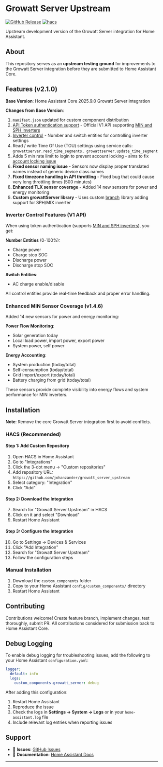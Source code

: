 # Growatt Server Upstream

[![GitHub Release][releases-shield]][releases]
[![hacs][hacsbadge]][hacs]

Upstream development version of the Growatt Server integration for Home Assistant.

## About

This repository serves as an **upstream testing ground** for improvements to the Growatt Server integration before they are submitted to Home Assistant Core.

## Features (v2.1.0)

**Base Version**: Home Assistant Core 2025.9.0 Growatt Server integration

**Changes from Base Version**:

1. `manifest.json` updated for custom component distribution
2. [API Token authentication support][pr-149783] - Official V1 API supporting [MIN and SPH inverters][growatt-device-types]
3. [Inverter control][pr-153468] - Number and switch entities for controlling inverter settings
4. Read / write Time Of Use (TOU) settings using service calls:
  `growattserver.read_time_segments,
  growattserver.update_time_segment`
5. Adds 5 min rate limit to login to prevent account locking - aims to fix [account locking issue][issue-150732]
6. **Fixed sensor naming issue** - Sensors now display proper translated names instead of generic device class names
7. **Fixed timezone handling in API throttling** - Fixed bug that could cause very long throttling times (500 minutes)
8. **Enhanced TLX sensor coverage** - Added 14 new sensors for power and energy
monitoring
9. **Custom growattServer library** - Uses custom [branch][growatt-lib-cleanup] library adding support for SPH/MIX inverter

### Inverter Control Features (V1 API)

When using token authentication (supports [MIN and SPH inverters][growatt-device-types]), you get:

**Number Entities** (0-100%):

- Charge power
- Charge stop SOC
- Discharge power
- Discharge stop SOC

**Switch Entities**:

- AC charge enable/disable

All control entities provide real-time feedback and proper error handling.

### Enhanced MIN Sensor Coverage (v1.4.6)

Added 14 new sensors for power and energy monitoring:

**Power Flow Monitoring**:

- Solar generation today
- Local load power, import power, export power
- System power, self power

**Energy Accounting**:

- System production (today/total)
- Self-consumption (today/total)
- Grid import/export (today/total)
- Battery charging from grid (today/total)

These sensors provide complete visibility into energy flows and system performance for MIN inverters.

## Installation

**Note**: Remove the core Growatt Server integration first to avoid conflicts.

### HACS (Recommended)

#### Step 1: Add Custom Repository

1. Open HACS in Home Assistant
2. Go to "Integrations"
3. Click the 3-dot menu → "Custom repositories"
4. Add repository URL: `https://github.com/johanzander/growatt_server_upstream`
5. Select category: "Integration"
6. Click "Add"

#### Step 2: Download the Integration

7. Search for "Growatt Server Upstream" in HACS
8. Click on it and select "Download"
9. Restart Home Assistant

#### Step 3: Configure the Integration

10. Go to Settings → Devices & Services
11. Click "Add Integration"
12. Search for "Growatt Server Upstream"
13. Follow the configuration steps

### Manual Installation

1. Download the `custom_components` folder
2. Copy to your Home Assistant `config/custom_components/` directory
3. Restart Home Assistant

## Contributing

Contributions welcome! Create feature branch, implement changes, test thoroughly, submit PR. All contributions considered for submission back to Home Assistant Core.

## Debug Logging

To enable debug logging for troubleshooting issues, add the following to your Home Assistant `configuration.yaml`:

```yaml
logger:
  default: info
  logs:
    custom_components.growatt_server: debug
```

After adding this configuration:

1. Restart Home Assistant
2. Reproduce the issue
3. Check the logs in **Settings → System → Logs** or in your `home-assistant.log` file
4. Include relevant log entries when reporting issues

## Support

- 🐛 **Issues**: [GitHub Issues][issues]
- 📖 **Documentation**: [Home Assistant Docs](https://www.home-assistant.io/integrations/growatt_server/)

---

[hacsbadge]: https://img.shields.io/badge/HACS-Custom-orange.svg
[hacs]: https://github.com/hacs/integration
[issues]: https://github.com/johanzander/growatt_server_upstream/issues
[releases-shield]: https://img.shields.io/github/release/johanzander/growatt_server_upstream.svg
[releases]: https://github.com/johanzander/growatt_server_upstream/releases
[pr-149783]: https://github.com/home-assistant/core/pull/149783
[pr-153468]: https://github.com/home-assistant/core/pull/153468
[issue-150732]: https://github.com/home-assistant/core/issues/150732
[growatt-device-types]: https://www.showdoc.com.cn/262556420217021/11038523729597006
[growatt-lib-cleanup]: https://github.com/GraemeDBlue/PyPi_GrowattServer/tree/cleanup
